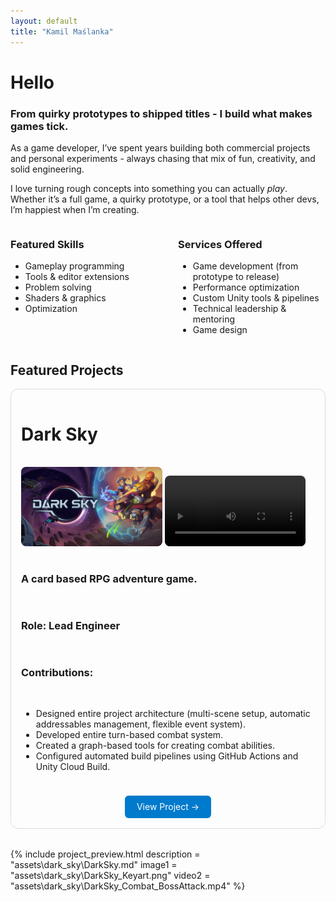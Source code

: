 ```yaml
---
layout: default
title: "Kamil Maślanka"
---
```


# Hello

### From quirky prototypes to shipped titles - I build what makes games tick.

As a game developer, I’ve spent years building both commercial projects and personal experiments - always chasing that mix of fun, creativity, and solid engineering.

I love turning rough concepts into something you can actually *play*.  
Whether it’s a full game, a quirky prototype, or a tool that helps other devs, I’m happiest when I’m creating.

<div style="display: flex; gap: 2rem;">

<div style="flex: 1;" markdown="1">

### Featured Skills
- Gameplay programming
- Tools & editor extensions
- Problem solving
- Shaders & graphics
- Optimization

</div>

<div style="flex: 1;" markdown="1">

### Services Offered
- Game development (from prototype to release)
- Performance optimization
- Custom Unity tools & pipelines
- Technical leadership & mentoring
- Game design

</div>
</div>

## Featured Projects

<div style="border:1px solid #ddd; border-radius:12px; padding:1rem; margin-bottom:2rem">

<div style="display:flex; gap:1rem; flex-wrap:wrap; flex-direction: column; justify-content:center;" markdown="1">

# Dark Sky

<div>
  <img 
  src="assets\dark_sky\DarkSky_Keyart.png" 
  alt="Screenshot 1" 
  style="width:48%; border-radius:8px;">
  <!-- <img 
  src="image2.jpg" 
  alt="Screenshot 2" 
  style="width:48%; border-radius:8px;"> -->
  <video 
  src="assets\dark_sky\DarkSky_Combat_BossAttack.mp4" 
  controls 
  style="width:48%; border-radius:8px;"></video>

</div>

### A card based RPG adventure game.

### **Role:** Lead Engineer

### Contributions:
* Designed entire project architecture (multi-scene setup, automatic addressables management, flexible event system).
* Developed entire turn-based combat system.
* Created a graph-based tools for creating combat abilities.
* Configured automated build pipelines using GitHub Actions and Unity Cloud Build.

<div style="text-align:center; margin-top:0.5rem;">
  <a href="/projects/project-title" 
     style="display:inline-block; padding:0.6rem 1.2rem; 
            background:#007acc; color:white; border-radius:6px; text-decoration:none;">
    View Project →
  </a>
</div>

</div>
</div>

{% include project_preview.html
    description = "assets\dark_sky\DarkSky.md"
    image1 = "assets\dark_sky\DarkSky_Keyart.png"
    video2 = "assets\dark_sky\DarkSky_Combat_BossAttack.mp4"
%}